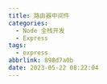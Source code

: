 ```yaml
---
title: 路由器中间件
categories:
  - Node 全栈开发
  - Express
tags:
  - express
abbrlink: 898d7a0b
date: 2023-05-22 08:22:04
---
```

